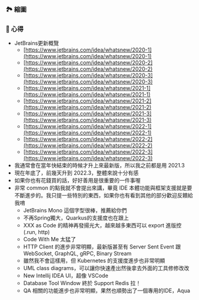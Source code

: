 ### 🏞 縮圖

### 📜 心得
* JetBrains更新概覽
  * [https://www.jetbrains.com/idea/whatsnew/2020-1](https://www.jetbrains.com/idea/whatsnew/2020-1)
  * [https://www.jetbrains.com/idea/whatsnew/2020-2](https://www.jetbrains.com/idea/whatsnew/2020-2)
  * [https://www.jetbrains.com/idea/whatsnew/2020-3](https://www.jetbrains.com/idea/whatsnew/2020-3)
  * [https://www.jetbrains.com/idea/whatsnew/2021-1](https://www.jetbrains.com/idea/whatsnew/2021-1)
  * [https://www.jetbrains.com/idea/whatsnew/2021-2](https://www.jetbrains.com/idea/whatsnew/2021-2)
  * [https://www.jetbrains.com/idea/whatsnew/2021-3](https://www.jetbrains.com/idea/whatsnew/2021-3)
  * [https://www.jetbrains.com/idea/whatsnew/2022-1](https://www.jetbrains.com/idea/whatsnew/2022-1)
  * [https://www.jetbrains.com/idea/whatsnew/2022-2](https://www.jetbrains.com/idea/whatsnew/2022-2)
  * [https://www.jetbrains.com/idea/whatsnew/2022-3](https://www.jetbrains.com/idea/whatsnew/2022-3) 
* 我通常會在當年快結束的時候才升上來最新版，所以我之前都是用 2021.3
* 現在年底了，前幾天升到 2022.3，整體來說十分有感
* 如果你也有花錢買的話，好好善用是很重要的一件事喔
* 非常 common 的點我就不會提出來講，畢竟 IDE 本體功能與框架支援就是要不斷進步的。我只提一些特別的東西，如果你也有看到其他的部分歡迎反饋給我唷
  * JetBrains Mono 這個字型很棒，推薦給你們
  *  不再Spring獨大，Quarkus的支援度也在跟上
  *  XXX as Code 的精神再發揚光大，越來越多東西可以 export 進版控 (.run, http)
  *  Code With Me 太猛了
  *  HTTP Client 的進步非常明顯，最新版甚至有 Server Sent Event 跟 WebSocket, GraphQL, gRPC, Binary Stream
  *  雖然我不會這樣用，但 Kubernetes 的支援度進步也非常明顯
  *  UML class diagrams，可以讓你快速產出然後拿去外面的工具修修改改
  *  New Intellij IDEA UI，超像 VSCode
  *  Database Tool Window 終於 Support Redis 拉！
  * QA 相關的功能進步也非常明顯，果然也順勢出了一個專用的IDE，Aqua